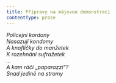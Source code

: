 ```yaml
---
title: Přípravy na májovou demonstraci
contentType: prose
---
```


<section>

_Policejní kordony  
Nasazují kondomy  
A knoflíčky do manžetek  
K rozehnání sufražetek  
_…_  
A kam ráčí „paparazzi“?  
Snad jedině na stromy_

</section>
